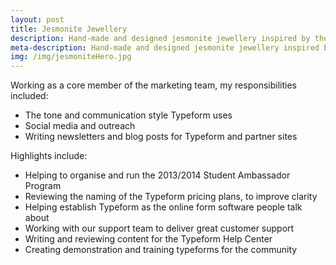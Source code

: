 ```yaml
---
layout: post
title: Jesmonite Jewellery
description: Hand-made and designed jesmonite jewellery inspired by the solar system.
meta-description: Hand-made and designed jesmonite jewellery inspired by the solar system.
img: /img/jesmoniteHero.jpg
---
```


Working as a core member of the marketing team, my responsibilities included:

- The tone and communication style Typeform uses
- Social media and outreach
- Writing newsletters and blog posts for Typeform and partner sites

Highlights include:

- Helping to organise and run the 2013/2014 Student Ambassador Program
- Reviewing the naming of the Typeform pricing plans, to improve clarity
- Helping establish Typeform as the online form software people talk about
- Working with our support team to deliver great customer support
- Writing and reviewing content for the Typeform Help Center
- Creating demonstration and training typeforms for the community
